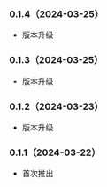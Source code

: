 ### 0.1.4（2024-03-25）

- 版本升级

### 0.1.3（2024-03-25）

- 版本升级

### 0.1.2（2024-03-23）

- 版本升级

### 0.1.1（2024-03-22）

- 首次推出